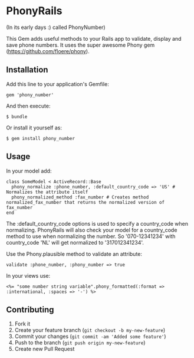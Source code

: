# PhonyRails

(In its early days :) called PhonyNumber)

This Gem adds useful methods to your Rails app to validate, display and save phone numbers.
It uses the super awesome Phony gem (https://github.com/floere/phony).

## Installation

Add this line to your application's Gemfile:

    gem 'phony_number'

And then execute:

    $ bundle

Or install it yourself as:

    $ gem install phony_number

## Usage

In your model add:

    class SomeModel < ActiveRecord::Base
      phony_normalize :phone_number, :default_country_code => 'US' # Normalizes the attribute itself
      phony_normalized_method :fax_number # Creates method normalized_fax_number that returns the normalized version of fax_number
    end

The :default_country_code options is used to specify a country_code when normalizing. PhonyRails will also check your model for a country_code method to use when normalizing the number. So '070-12341234' with country_code 'NL' will get normalized to '317012341234'.

Use the Phony.plausible method to validate an attribute:

    validate :phone_number, :phony_number => true

In your views use:

    <%= "some number string variable".phony_formatted(:format => :international, :spaces => '-') %>

## Contributing

1. Fork it
2. Create your feature branch (`git checkout -b my-new-feature`)
3. Commit your changes (`git commit -am 'Added some feature'`)
4. Push to the branch (`git push origin my-new-feature`)
5. Create new Pull Request
